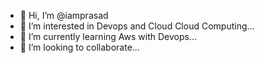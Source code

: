 - 👋 Hi, I’m @iamprasad
- 👀 I’m interested in Devops and Cloud Cloud Computing...
- 🌱 I’m currently learning Aws with Devops...
- 💞️ I’m looking to collaborate...

<!---
iamprasadk/iamprasadk is a ✨ special ✨ repository because its `README.md` (this file) appears on your GitHub profile.
You can click the Preview link to take a look at your changes.
--->
